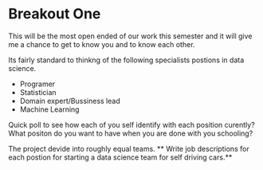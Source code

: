 # Breakout One
This will be the most open ended of our work this semester and it will give me a chance to get to know you and to know each other.

Its fairly standard to thinkng of the following specialists postions in data science.
- Programer
- Statistician
- Domain expert/Bussiness lead
- Machine Learning 

Quick poll to see how each of you self identify with each position curently?
What positon do you want to have when you are done with you schooling? 

The project devide into roughly equal teams.
** Write job descriptions for each postion for starting a data science team for self driving cars.** 

